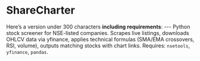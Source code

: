 # ShareCharter
Here’s a version under 300 characters **including requirements**:  ---  Python stock screener for NSE-listed companies. Scrapes live listings, downloads OHLCV data via yfinance, applies technical formulas (SMA/EMA crossovers, RSI, volume), outputs matching stocks with chart links. Requires: `nsetools`, `yfinance`, `pandas`.
